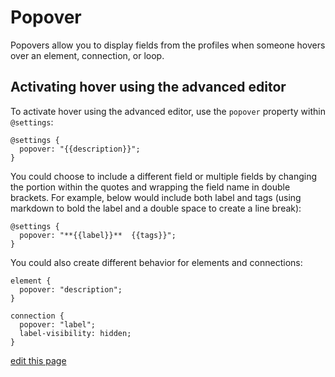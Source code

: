 # Popover

Popovers allow you to display fields from the profiles when someone hovers over an element, connection, or loop.

## Activating hover using the advanced editor

To activate hover using the advanced editor, use the `popover` property within `@settings`:

```
@settings {
  popover: "{{description}}";
}
```

You could choose to include a different field or multiple fields by changing the portion within the quotes and wrapping the field name in double brackets. For example, below would include both label and tags (using markdown to bold the label and a double space to create a line break):

```
@settings {
  popover: "**{{label}}**  {{tags}}";
}
```

You could also create different behavior for elements and connections:

```
element {
  popover: "description";
}

connection {
  popover: "label";
  label-visibility: hidden;
}
```

<span class="edit-link"><a href="https://github.com/kumu/docs/blob/master/guides/popover.md" target="_blank"><i class="fa fa-github"></i> edit this page</a></span>
